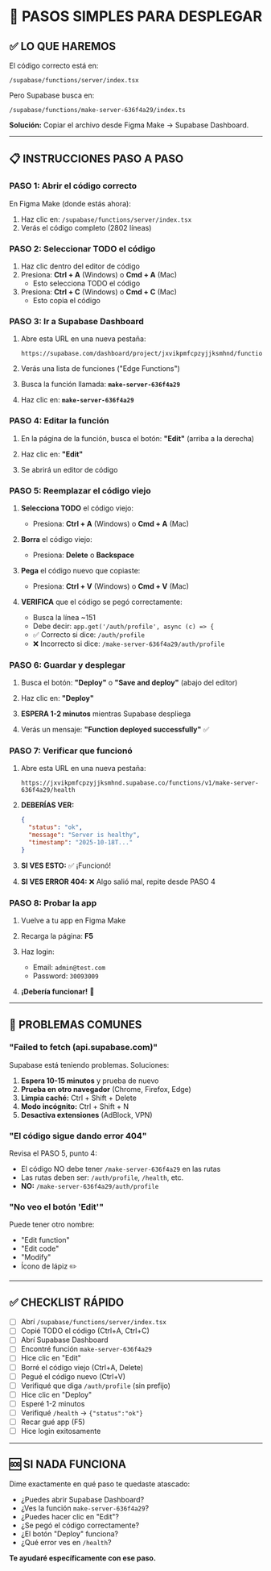 # 🎯 PASOS SIMPLES PARA DESPLEGAR

## ✅ LO QUE HAREMOS

El código correcto está en:
```
/supabase/functions/server/index.tsx
```

Pero Supabase busca en:
```
/supabase/functions/make-server-636f4a29/index.ts
```

**Solución:** Copiar el archivo desde Figma Make → Supabase Dashboard.

---

## 📋 INSTRUCCIONES PASO A PASO

### **PASO 1: Abrir el código correcto**

En Figma Make (donde estás ahora):

1. Haz clic en: `/supabase/functions/server/index.tsx`
2. Verás el código completo (2802 líneas)

### **PASO 2: Seleccionar TODO el código**

1. Haz clic dentro del editor de código
2. Presiona: **Ctrl + A** (Windows) o **Cmd + A** (Mac)
   - Esto selecciona TODO el código
3. Presiona: **Ctrl + C** (Windows) o **Cmd + C** (Mac)
   - Esto copia el código

### **PASO 3: Ir a Supabase Dashboard**

1. Abre esta URL en una nueva pestaña:
   ```
   https://supabase.com/dashboard/project/jxvikpmfcpzyjjksmhnd/functions
   ```

2. Verás una lista de funciones ("Edge Functions")

3. Busca la función llamada: **`make-server-636f4a29`**

4. Haz clic en: **`make-server-636f4a29`**

### **PASO 4: Editar la función**

1. En la página de la función, busca el botón: **"Edit"** (arriba a la derecha)

2. Haz clic en: **"Edit"**

3. Se abrirá un editor de código

### **PASO 5: Reemplazar el código viejo**

1. **Selecciona TODO** el código viejo:
   - Presiona: **Ctrl + A** (Windows) o **Cmd + A** (Mac)

2. **Borra** el código viejo:
   - Presiona: **Delete** o **Backspace**

3. **Pega** el código nuevo que copiaste:
   - Presiona: **Ctrl + V** (Windows) o **Cmd + V** (Mac)

4. **VERIFICA** que el código se pegó correctamente:
   - Busca la línea ~151
   - Debe decir: `app.get('/auth/profile', async (c) => {`
   - ✅ Correcto si dice: `/auth/profile`
   - ❌ Incorrecto si dice: `/make-server-636f4a29/auth/profile`

### **PASO 6: Guardar y desplegar**

1. Busca el botón: **"Deploy"** o **"Save and deploy"** (abajo del editor)

2. Haz clic en: **"Deploy"**

3. **ESPERA 1-2 minutos** mientras Supabase despliega

4. Verás un mensaje: **"Function deployed successfully"** ✅

### **PASO 7: Verificar que funcionó**

1. Abre esta URL en una nueva pestaña:
   ```
   https://jxvikpmfcpzyjjksmhnd.supabase.co/functions/v1/make-server-636f4a29/health
   ```

2. **DEBERÍAS VER:**
   ```json
   {
     "status": "ok",
     "message": "Server is healthy",
     "timestamp": "2025-10-18T..."
   }
   ```

3. **SI VES ESTO:** ✅ ¡Funcionó!

4. **SI VES ERROR 404:** ❌ Algo salió mal, repite desde PASO 4

### **PASO 8: Probar la app**

1. Vuelve a tu app en Figma Make

2. Recarga la página: **F5**

3. Haz login:
   - Email: `admin@test.com`
   - Password: `30093009`

4. **¡Debería funcionar!** 🎉

---

## 🚨 PROBLEMAS COMUNES

### "Failed to fetch (api.supabase.com)"

Supabase está teniendo problemas. Soluciones:

1. **Espera 10-15 minutos** y prueba de nuevo
2. **Prueba en otro navegador** (Chrome, Firefox, Edge)
3. **Limpia caché:** Ctrl + Shift + Delete
4. **Modo incógnito:** Ctrl + Shift + N
5. **Desactiva extensiones** (AdBlock, VPN)

### "El código sigue dando error 404"

Revisa el PASO 5, punto 4:
- El código NO debe tener `/make-server-636f4a29` en las rutas
- Las rutas deben ser: `/auth/profile`, `/health`, etc.
- **NO:** `/make-server-636f4a29/auth/profile`

### "No veo el botón 'Edit'"

Puede tener otro nombre:
- "Edit function"
- "Edit code"  
- "Modify"
- Ícono de lápiz ✏️

---

## ✅ CHECKLIST RÁPIDO

- [ ] Abrí `/supabase/functions/server/index.tsx`
- [ ] Copié TODO el código (Ctrl+A, Ctrl+C)
- [ ] Abrí Supabase Dashboard
- [ ] Encontré función `make-server-636f4a29`
- [ ] Hice clic en "Edit"
- [ ] Borré el código viejo (Ctrl+A, Delete)
- [ ] Pegué el código nuevo (Ctrl+V)
- [ ] Verifiqué que diga `/auth/profile` (sin prefijo)
- [ ] Hice clic en "Deploy"
- [ ] Esperé 1-2 minutos
- [ ] Verifiqué `/health` → `{"status":"ok"}`
- [ ] Recar gué app (F5)
- [ ] Hice login exitosamente

---

## 🆘 SI NADA FUNCIONA

Dime exactamente en qué paso te quedaste atascado:

- ¿Puedes abrir Supabase Dashboard?
- ¿Ves la función `make-server-636f4a29`?
- ¿Puedes hacer clic en "Edit"?
- ¿Se pegó el código correctamente?
- ¿El botón "Deploy" funciona?
- ¿Qué error ves en `/health`?

**Te ayudaré específicamente con ese paso.**

